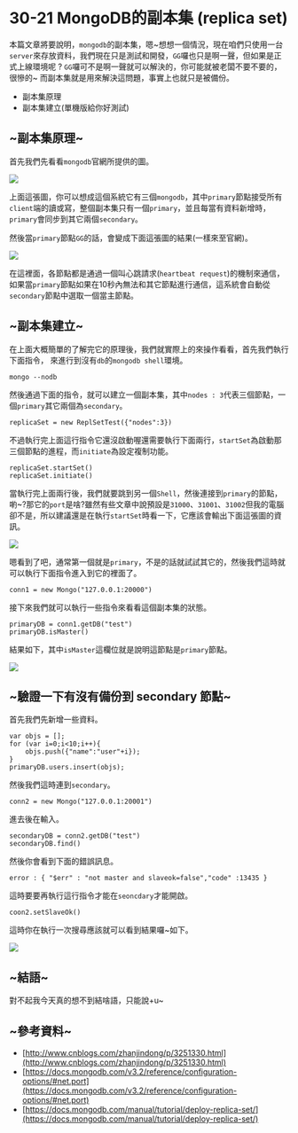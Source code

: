# 30-21 MongoDB的副本集 (replica set)

本篇文章將要說明，`mongodb`的副本集，嗯~想想一個情況，現在咱們只使用一台`server`來存放資料，我們現在只是測試和開發，`GG`囉也只是啊一聲，但如果是正式上線環境呢 ? 
`GG`囉可不是啊一聲就可以解決的，你可能就被老闆不要不要的，很慘的~ 而副本集就是用來解決這問題，事實上也就只是被備份。

* 副本集原理
* 副本集建立(單機版給你好測試)

## ~副本集原理~

首先我們先看看`mongodb`官網所提供的圖。

![](http://yixiang8780.com/outImg/20161221-1.png)

上面這張圖，你可以想成這個系統它有三個`mongodb`，其中`primary`節點接受所有`client`端的讀或寫，整個副本集只有一個`primary`，並且每當有資料新增時，`primary`會同步到其它兩個`secondary`。

然後當`primary`節點`GG`的話，會變成下面這張圖的結果(一樣來至官網)。

![](http://yixiang8780.com/outImg/20161221-2.png)

在這裡面，各節點都是通過一個叫心跳請求(`heartbeat request`)的機制來通信，如果當`primary`節點如果在10秒內無法和其它節點進行通信，這系統會自動從`secondary`節點中選取一個當主節點。

## ~副本集建立~
在上面大概簡單的了解完它的原理後，我們就實際上的來操作看看，首先我們執行下面指令，
來進行到沒有`db`的`mongodb shell`環境。

```
mongo --nodb
```
然後通過下面的指令，就可以建立一個副本集，其中`nodes : 3`代表三個節點，一個`primary`其它兩個為`secondary`。

```
replicaSet = new ReplSetTest({"nodes":3})
```
不過執行完上面這行指令它還沒啟動喔還需要執行下面兩行，`startSet`為啟動那三個節點的進程，而`initiate`為設定複制功能。

```
replicaSet.startSet()
replicaSet.initiate()
```
當執行完上面兩行後，我們就要跳到另一個`Shell`，然後連接到`primary`的節點，喲~?那它的`port`是啥?雖然有些文章中說預設是`31000`、`31001`、`31002`但我的電腦卻不是，所以建議還是在執行`startSet`時看一下，它應該會輸出下面這張圖的資訊。

![](http://yixiang8780.com/outImg/20161221-3.png)

嗯看到了吧，通常第一個就是`primary`，不是的話就試試其它的，然後我們這時就可以執行下面指令進入到它的裡面了。

```
conn1 = new Mongo("127.0.0.1:20000")
```

接下來我們就可以執行一些指令來看看這個副本集的狀態。

```
primaryDB = conn1.getDB("test")
primaryDB.isMaster()
```
結果如下，其中`isMaster`這欄位就是說明這節點是`primary`節點。


![](http://yixiang8780.com/outImg/20161221-4.png)

## ~驗證一下有沒有備份到 secondary 節點~

首先我們先新增一些資料。

```
var objs = [];
for (var i=0;i<10;i++){
	objs.push({"name":"user"+i});
}
primaryDB.users.insert(objs);
```
然後我們這時連到`secondary`。

```
conn2 = new Mongo("127.0.0.1:20001")
```
進去後在輸入。

```
secondaryDB = conn2.getDB("test")
secondaryDB.find()
```
然後你會看到下面的錯誤訊息。

```
error : { "$err" : "not master and slaveok=false","code" :13435 }
```
這時要要再執行這行指令才能在`seoncdary`才能開啟。

```
coon2.setSlaveOk()
```
這時你在執行一次搜尋應該就可以看到結果囉~如下。

![](http://yixiang8780.com/outImg/20161221-5.png)

## ~結語~
對不起我今天真的想不到結啥語，只能說+u~

## ~參考資料~
* [http://www.cnblogs.com/zhanjindong/p/3251330.html](http://www.cnblogs.com/zhanjindong/p/3251330.html)
* [https://docs.mongodb.com/v3.2/reference/configuration-options/#net.port](https://docs.mongodb.com/v3.2/reference/configuration-options/#net.port)
* [https://docs.mongodb.com/manual/tutorial/deploy-replica-set/](https://docs.mongodb.com/manual/tutorial/deploy-replica-set/)
